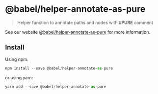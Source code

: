 # @babel/helper-annotate-as-pure

> Helper function to annotate paths and nodes with #__PURE__ comment

See our website [@babel/helper-annotate-as-pure](https://new.babeljs.io/docs/en/next/babel-helper-annotate-as-pure.html) for more information.

## Install

Using npm:

```js
npm install --save @babel/helper-annotate-as-pure
```

or using yarn:

```js
yarn add --save @babel/helper-annotate-as-pure
```
